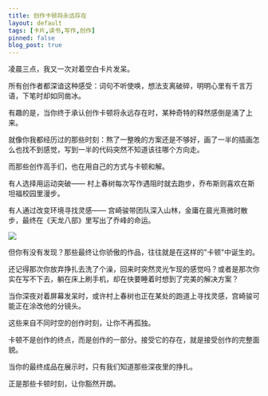 ```yaml
---
title: 创作卡顿将永远存在
layout: default
tags: [卡片,读书,写作,创作]
pinned: false
blog_post: true
---
```


凌晨三点，我又一次对着空白卡片发呆。

所有创作者都深谙这种感受：词句不听使唤，想法支离破碎，明明心里有千言万语，下笔时却如同凿冰。

有趣的是，当你终于承认创作卡顿将永远存在时，某种奇特的释然感倒是涌了上来。

就像你我都经历过的那些时刻：熬了一整晚的方案还是不够好，画了一半的插画怎么也找不到感觉，写到一半的代码突然不知道该往哪个方向走。

而那些创作高手们，也在用自己的方式与卡顿和解。

有人选择用运动突破—— 村上春树每次写作遇阻时就去跑步，乔布斯则喜欢在斯坦福校园里漫步。

有人通过改变环境寻找灵感—— 宫崎骏带团队深入山林，金庸在晨光熹微时散步，最终在《天龙八部》里写出了乔峰的命运。

![](https://s3.bmp.ovh/imgs/2024/11/24/76aa2a5b3a41fbc0.png)

但你有没有发现？那些最终让你骄傲的作品，往往就是在这样的"卡顿"中诞生的。

还记得那次你放弃挣扎去洗了个澡，回来时突然灵光乍现的感觉吗？或者是那次你实在写不下去，躺在床上刷手机，却在快要睡着时想到了完美的解决方案？

当你深夜对着屏幕发呆时，或许村上春树也正在某处的跑道上寻找灵感，宫崎骏可能正在涂改他的分镜头。

这些来自不同时空的创作时刻，让你不再孤独。

卡顿不是创作的终点，而是创作的一部分。接受它的存在，就是接受创作的完整面貌。

当你的最终成品在展示时，只有我们知道那些深夜里的挣扎。

正是那些卡顿时刻，让你豁然开朗。
